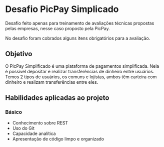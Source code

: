 # Desafio PicPay Simplicado

Desafio feito apenas para treinamento de avaliações técnicas propostas pelas empresas, nesse caso proposto pela PicPay.

No desafio foram cobrados alguns itens obrigatórios para a avaliação.

## Objetivo

O PicPay Simplificado é uma plataforma de pagamentos simplificada. Nela é possível depositar e realizar transferências de dinheiro entre usuários. Temos 2 tipos de usuários, os comuns e lojistas, ambos têm carteira com dinheiro e realizam transferências entre eles.

## Habilidades aplicadas ao projeto

### Básico
- Conhecimento sobre REST
- Uso do Git
- Capacidade analítica
- Apresentação de código limpo e organizado
